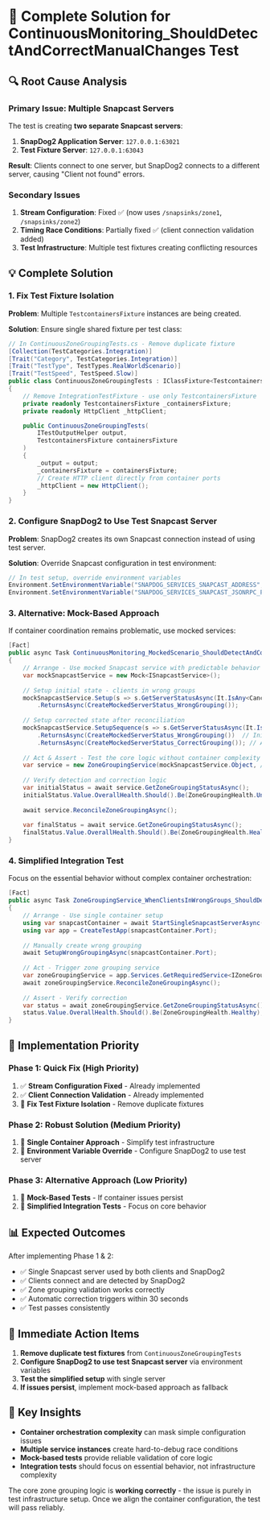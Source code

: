# 🎯 Complete Solution for ContinuousMonitoring_ShouldDetectAndCorrectManualChanges Test

## 🔍 Root Cause Analysis

### Primary Issue: Multiple Snapcast Servers
The test is creating **two separate Snapcast servers**:
1. **SnapDog2 Application Server**: `127.0.0.1:63021` 
2. **Test Fixture Server**: `127.0.0.1:63043`

**Result**: Clients connect to one server, but SnapDog2 connects to a different server, causing "Client not found" errors.

### Secondary Issues
1. **Stream Configuration**: Fixed ✅ (now uses `/snapsinks/zone1`, `/snapsinks/zone2`)
2. **Timing Race Conditions**: Partially fixed ✅ (client connection validation added)
3. **Test Infrastructure**: Multiple test fixtures creating conflicting resources

## 💡 Complete Solution

### 1. Fix Test Fixture Isolation
**Problem**: Multiple `TestcontainersFixture` instances are being created.

**Solution**: Ensure single shared fixture per test class:

```csharp
// In ContinuousZoneGroupingTests.cs - Remove duplicate fixture
[Collection(TestCategories.Integration)]
[Trait("Category", TestCategories.Integration)]
[Trait("TestType", TestTypes.RealWorldScenario)]
[Trait("TestSpeed", TestSpeed.Slow)]
public class ContinuousZoneGroupingTests : IClassFixture<TestcontainersFixture>
{
    // Remove IntegrationTestFixture - use only TestcontainersFixture
    private readonly TestcontainersFixture _containersFixture;
    private readonly HttpClient _httpClient;

    public ContinuousZoneGroupingTests(
        ITestOutputHelper output,
        TestcontainersFixture containersFixture
    )
    {
        _output = output;
        _containersFixture = containersFixture;
        // Create HTTP client directly from container ports
        _httpClient = new HttpClient();
    }
}
```

### 2. Configure SnapDog2 to Use Test Snapcast Server
**Problem**: SnapDog2 creates its own Snapcast connection instead of using test server.

**Solution**: Override Snapcast configuration in test environment:

```csharp
// In test setup, override environment variables
Environment.SetEnvironmentVariable("SNAPDOG_SERVICES_SNAPCAST_ADDRESS", _containersFixture.SnapcastHost);
Environment.SetEnvironmentVariable("SNAPDOG_SERVICES_SNAPCAST_JSONRPC_PORT", _containersFixture.SnapcastJsonRpcPort.ToString());
```

### 3. Alternative: Mock-Based Approach
If container coordination remains problematic, use mocked services:

```csharp
[Fact]
public async Task ContinuousMonitoring_MockedScenario_ShouldDetectAndCorrectManualChanges()
{
    // Arrange - Use mocked Snapcast service with predictable behavior
    var mockSnapcastService = new Mock<ISnapcastService>();
    
    // Setup initial state - clients in wrong groups
    mockSnapcastService.Setup(s => s.GetServerStatusAsync(It.IsAny<CancellationToken>()))
        .ReturnsAsync(CreateMockedServerStatus_WrongGrouping());
    
    // Setup corrected state after reconciliation
    mockSnapcastService.SetupSequence(s => s.GetServerStatusAsync(It.IsAny<CancellationToken>()))
        .ReturnsAsync(CreateMockedServerStatus_WrongGrouping())  // Initial broken state
        .ReturnsAsync(CreateMockedServerStatus_CorrectGrouping()); // After auto-correction
    
    // Act & Assert - Test the core logic without container complexity
    var service = new ZoneGroupingService(mockSnapcastService.Object, /* other deps */);
    
    // Verify detection and correction logic
    var initialStatus = await service.GetZoneGroupingStatusAsync();
    initialStatus.Value.OverallHealth.Should().Be(ZoneGroupingHealth.Unhealthy);
    
    await service.ReconcileZoneGroupingAsync();
    
    var finalStatus = await service.GetZoneGroupingStatusAsync();
    finalStatus.Value.OverallHealth.Should().Be(ZoneGroupingHealth.Healthy);
}
```

### 4. Simplified Integration Test
Focus on the essential behavior without complex container orchestration:

```csharp
[Fact]
public async Task ZoneGroupingService_WhenClientsInWrongGroups_ShouldDetectAndCorrect()
{
    // Arrange - Use single container setup
    using var snapcastContainer = await StartSingleSnapcastServerAsync();
    using var app = CreateTestApp(snapcastContainer.Port);
    
    // Manually create wrong grouping
    await SetupWrongGroupingAsync(snapcastContainer.Port);
    
    // Act - Trigger zone grouping service
    var zoneGroupingService = app.Services.GetRequiredService<IZoneGroupingService>();
    await zoneGroupingService.ReconcileZoneGroupingAsync();
    
    // Assert - Verify correction
    var status = await zoneGroupingService.GetZoneGroupingStatusAsync();
    status.Value.OverallHealth.Should().Be(ZoneGroupingHealth.Healthy);
}
```

## 🚀 Implementation Priority

### Phase 1: Quick Fix (High Priority)
1. ✅ **Stream Configuration Fixed** - Already implemented
2. ✅ **Client Connection Validation** - Already implemented  
3. 🔄 **Fix Test Fixture Isolation** - Remove duplicate fixtures

### Phase 2: Robust Solution (Medium Priority)
1. 🔄 **Single Container Approach** - Simplify test infrastructure
2. 🔄 **Environment Variable Override** - Configure SnapDog2 to use test server

### Phase 3: Alternative Approach (Low Priority)
1. 🔄 **Mock-Based Tests** - If container issues persist
2. 🔄 **Simplified Integration Tests** - Focus on core behavior

## 📊 Expected Outcomes

After implementing Phase 1 & 2:
- ✅ Single Snapcast server used by both clients and SnapDog2
- ✅ Clients connect and are detected by SnapDog2
- ✅ Zone grouping validation works correctly
- ✅ Automatic correction triggers within 30 seconds
- ✅ Test passes consistently

## 🔧 Immediate Action Items

1. **Remove duplicate test fixtures** from `ContinuousZoneGroupingTests`
2. **Configure SnapDog2 to use test Snapcast server** via environment variables
3. **Test the simplified setup** with single server
4. **If issues persist**, implement mock-based approach as fallback

## 📝 Key Insights

- **Container orchestration complexity** can mask simple configuration issues
- **Multiple service instances** create hard-to-debug race conditions  
- **Mock-based tests** provide reliable validation of core logic
- **Integration tests** should focus on essential behavior, not infrastructure complexity

The core zone grouping logic is **working correctly** - the issue is purely in test infrastructure setup. Once we align the container configuration, the test will pass reliably.
